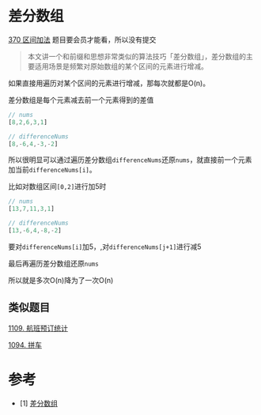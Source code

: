 # 差分数组
[370 区间加法](https://leetcode-cn.com/problems/range-addition/)
题目要会员才能看，所以没有提交

> 本文讲一个和前缀和思想非常类似的算法技巧「差分数组」，差分数组的主要适用场景是频繁对原始数组的某个区间的元素进行增减。

如果直接用遍历对某个区间的元素进行增减，那每次就都是O(n)。

差分数组是每个元素减去前一个元素得到的差值

```js
// nums
[8,2,6,3,1]

// differenceNums
[8,-6,4,-3,-2]
```
所以很明显可以通过遍历差分数组`differenceNums`还原`nums`，就直接前一个元素加当前`differenceNums[i]`。

比如对数组区间`[0,2]`进行加5时
```js
// nums
[13,7,11,3,1]

// differenceNums
[13,-6,4,-8,-2]
```
要对`differenceNums[i]`加5，,对`differenceNums[j+1]`进行减5

最后再遍历差分数组还原`nums`

所以就是多次O(n)降为了一次O(n)

## 类似题目
[1109. 航班预订统计](https://leetcode-cn.com/problems/corporate-flight-bookings/)

[1094. 拼车](https://leetcode-cn.com/problems/car-pooling/)


# 参考
- [1] [差分数组](https://labuladong.github.io/algo/2/22/58/)